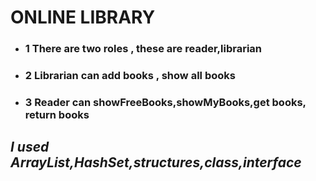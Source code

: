 # **ONLINE LIBRARY**

* ### 1 There are two roles , these are reader,librarian
* ### 2 Librarian can add books , show all books
* ### 3 Reader can showFreeBooks,showMyBooks,get books, return books
## _I used ArrayList,HashSet,structures,class,interface_
